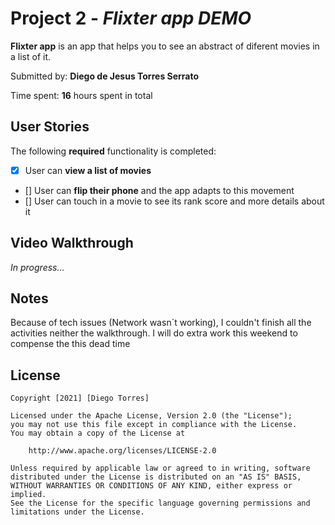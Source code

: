 # Project 2 - *Flixter app DEMO*

**Flixter app** is an app that helps you to see an abstract of diferent movies in a list of it.

Submitted by: **Diego de Jesus Torres Serrato**

Time spent: **16** hours spent in total

## User Stories

The following **required** functionality is completed:

* [x] User can **view a list of movies**
* [] User can **flip their phone** and the app adapts to this movement
* [] User can touch in a movie to see its rank score and more details about it

## Video Walkthrough

*In progress...*

## Notes

Because of tech issues (Network wasn´t working), I couldn't finish all the activities neither the walkthrough. I will do extra work this weekend to compense the this dead time


## License

    Copyright [2021] [Diego Torres]

    Licensed under the Apache License, Version 2.0 (the "License");
    you may not use this file except in compliance with the License.
    You may obtain a copy of the License at

        http://www.apache.org/licenses/LICENSE-2.0

    Unless required by applicable law or agreed to in writing, software
    distributed under the License is distributed on an "AS IS" BASIS,
    WITHOUT WARRANTIES OR CONDITIONS OF ANY KIND, either express or implied.
    See the License for the specific language governing permissions and
    limitations under the License.
